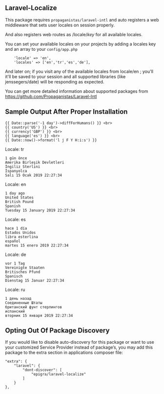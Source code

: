 ## Laravel-Localize

This package requires `propaganistas/laravel-intl` and auto registers a web middleware that sets user locales on session properly.

And also registers web routes as /locale/*key* for all available locales.

You can set your available locales on your projects by adding a locales key and an array to your `config/app.php`

```
    'locale' => 'en',
    'locales' => ['en','tr','es','de'],
```

And later on; if you visit any of the available locales from locale/en ; you'll it'll be saved to your session and all supported libraries (like jenssegers/date) will be responding as expected.


You can get more detailed information about supported packages from https://github.com/Propaganistas/Laravel-Intl

## Sample Output After Proper Installation

```
{{ Date::parse('-1 day')->diffForHumans() }} <br>
{{ country('US') }} <br>
{{ currency('GBP') }} <br>
{{ language('es') }} <br>
{{ Date::now()->format('l j F Y H:i:s') }}
```

Locale: tr

```
1 gün önce 
Amerika Birleşik Devletleri 
İngiliz Sterlini 
İspanyolca 
Salı 15 Ocak 2019 22:27:34
```

Locale: en

```
1 day ago 
United States 
British Pound 
Spanish 
Tuesday 15 January 2019 22:27:34
```

Locale: es

```
hace 1 día 
Estados Unidos 
libra esterlina 
español 
martes 15 enero 2019 22:27:34
```

Locale: de

```
vor 1 Tag 
Vereinigte Staaten 
Britisches Pfund 
Spanisch 
Dienstag 15 Januar 22:27:34
```

Locale: ru

```
1 день назад 
Соединенные Штаты 
британский фунт стерлингов 
испанский 
вторник 15 января 2019 22:27:34
```

## Opting Out Of Package Discovery

If you would like to disable auto-discovery for this package or want to use your customized Service Provider instead of package’s, you may add this package to the extra section in applications composer file:

```
"extra": {
    "laravel": {
        "dont-discover": [
            "epigra/laravel-localize"
        ]
    }
},
```
